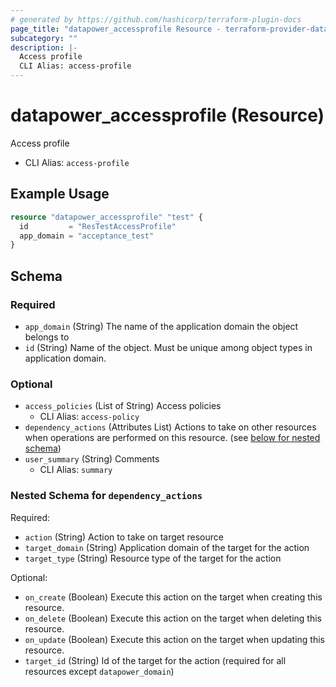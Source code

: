```yaml
---
# generated by https://github.com/hashicorp/terraform-plugin-docs
page_title: "datapower_accessprofile Resource - terraform-provider-datapower"
subcategory: ""
description: |-
  Access profile
  CLI Alias: access-profile
---
```


# datapower_accessprofile (Resource)

Access profile
  - CLI Alias: `access-profile`

## Example Usage

```terraform
resource "datapower_accessprofile" "test" {
  id         = "ResTestAccessProfile"
  app_domain = "acceptance_test"
}
```

<!-- schema generated by tfplugindocs -->
## Schema

### Required

- `app_domain` (String) The name of the application domain the object belongs to
- `id` (String) Name of the object. Must be unique among object types in application domain.

### Optional

- `access_policies` (List of String) Access policies
  - CLI Alias: `access-policy`
- `dependency_actions` (Attributes List) Actions to take on other resources when operations are performed on this resource. (see [below for nested schema](#nestedatt--dependency_actions))
- `user_summary` (String) Comments
  - CLI Alias: `summary`

<a id="nestedatt--dependency_actions"></a>
### Nested Schema for `dependency_actions`

Required:

- `action` (String) Action to take on target resource
- `target_domain` (String) Application domain of the target for the action
- `target_type` (String) Resource type of the target for the action

Optional:

- `on_create` (Boolean) Execute this action on the target when creating this resource.
- `on_delete` (Boolean) Execute this action on the target when deleting this resource.
- `on_update` (Boolean) Execute this action on the target when updating this resource.
- `target_id` (String) Id of the target for the action (required for all resources except `datapower_domain`)
